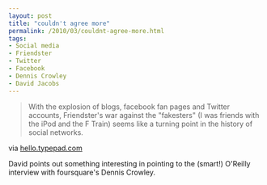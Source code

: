 ```yaml
---
layout: post
title: "couldn't agree more"
permalink: /2010/03/couldnt-agree-more.html
tags:
- Social media
- Friendster
- Twitter
- Facebook
- Dennis Crowley
- David Jacobs
---
```


> With the explosion of blogs, facebook fan pages and Twitter accounts, Friendster's war against the "fakesters" (I was friends with the iPod and the F Train) seems like a turning point in the history of social networks.

via [hello.typepad.com](http://hello.typepad.com/hello/2010/03/dennis-crowley-on-foursquare.html)

David points out something interesting in pointing to the (smart!) O'Reilly interview with foursquare's Dennis Crowley.